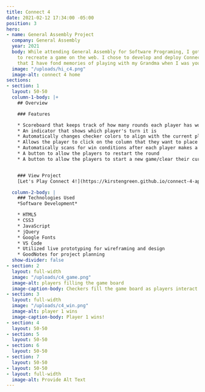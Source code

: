 ```yaml
---
title: Connect 4
date: 2021-02-12 17:34:00 -05:00
position: 3
hero:
- name: General Assembly Project
  company: General Assembly
  year: 2021
  body: While attending General Assembly for Software Programing, I got the chance
    to recreate a game on the web. I chose to develop and deploy Connect 4, a game
    that I have fond memories of playing with my Grandma when I was young.
  image: "/uploads/hi_c4.png"
  image-alt: connect 4 home
sections:
- section: 1
  layout: 50-50
  column-1-body: |+
    ## Overview

    ### Features

    * Scoreboard that keeps track of how many rounds each player has won
    * An indicator that shows which player's turn it is
    * Automatically changes checker colors to align with the current player's turn
    * Allows the player to click on the column that they want to place their checker in
    * Automatically scans for win conditions after each player makes a move
    * A button to allow the players to restart the round
    * A button to allow the players to start a new game/clear their current game


    ### View Project
    [Let's Play Connect 4!](https://kirstengreen.github.io/connect-4-app/index.html) - [GitHub](https://github.com/kirstengreen/kirstengreen.github.io/tree/main/connect-4-app)

  column-2-body: |
    ### Technologies Used
    *Software Development*

    * HTML5
    * CSS3
    * JavaScript
    * jQuery
    * Google Fonts
    * VS Code
    * Utilized live prototyping for wireframing and design
    * GoodNotes for project planning
  show-divider: false
- section: 2
  layout: full-width
  image: "/uploads/c4_game.png"
  image-alt: players filling the game board
  image-caption-body: Checkers fill the game board as players interact with the page.
- section: 3
  layout: full-width
  image: "/uploads/c4_win.png"
  image-alt: player 1 wins
  image-caption-body: Player 1 wins!
- section: 4
  layout: 50-50
- section: 5
  layout: 50-50
- section: 6
  layout: 50-50
- section: 7
  layout: 50-50
- layout: 50-50
- layout: full-width
  image-alt: Provide Alt Text
---
```


